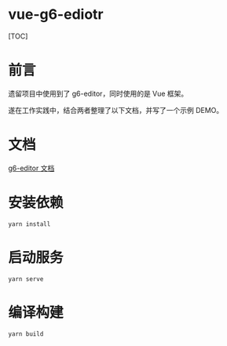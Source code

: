 # vue-g6-ediotr

[TOC]

# 前言

遗留项目中使用到了 g6-editor，同时使用的是 Vue 框架。

遂在工作实践中，结合两者整理了以下文档，并写了一个示例 DEMO。



# 文档

[g6-editor 文档](./doc/g6-editor.md)



# 安装依赖

```
yarn install
```



# 启动服务

```
yarn serve
```



# 编译构建

```
yarn build
```




